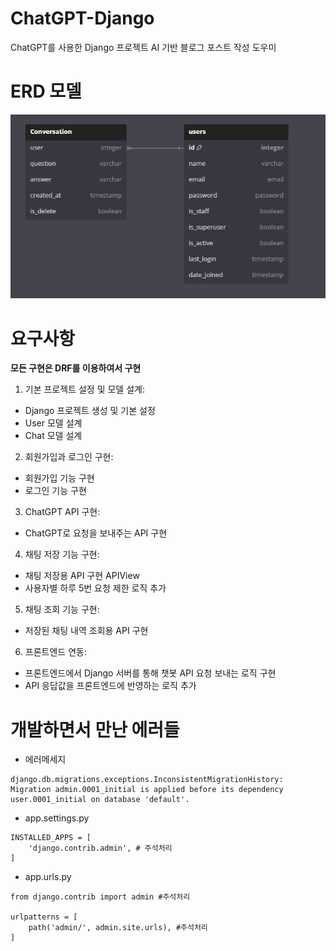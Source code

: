# ChatGPT-Django
ChatGPT를 사용한 Django 프로젝트
AI 기반 블로그 포스트 작성 도우미


# ERD 모델

![ERD](README/ERD.png)

# 요구사항

**모든 구현은 DRF를 이용하여서 구현**

1. 기본 프로젝트 설정 및 모델 설계:
- Django 프로젝트 생성 및 기본 설정
- User 모델 설계
- Chat 모델 설계

2. 회원가입과 로그인 구현:
- 회원가입 기능 구현
- 로그인 기능 구현

3. ChatGPT API 구현:
- ChatGPT로 요청을 보내주는 API 구현

4. 채팅 저장 기능 구현:
- 채팅 저장용 API 구현 APIView
- 사용자별 하루 5번 요청 제한 로직 추가

5. 채팅 조회 기능 구현:
- 저장된 채팅 내역 조회용 API 구현

6. 프론트엔드 연동:
- 프론트엔드에서 Django 서버를 통해 챗봇 API 요청 보내는 로직 구현
- API 응답값을 프론트엔드에 반영하는 로직 추가

# 개발하면서 만난 에러들

- 에러메세지
```
django.db.migrations.exceptions.InconsistentMigrationHistory: Migration admin.0001_initial is applied before its dependency user.0001_initial on database 'default'.
```

- app.settings.py
```
INSTALLED_APPS = [
    'django.contrib.admin', # 주석처리
]
```

- app.urls.py
```
from django.contrib import admin #주석처리

urlpatterns = [
    path('admin/', admin.site.urls), #주석처리
]
```